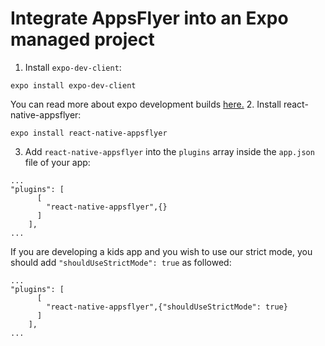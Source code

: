 # Integrate AppsFlyer into an Expo managed project
1. Install `expo-dev-client`:
```
expo install expo-dev-client
```
You can read more about expo development builds [here.](https://docs.expo.dev/development/introduction/)
2. Install react-native-appsflyer:
```
expo install react-native-appsflyer
```
3. Add `react-native-appsflyer` into the `plugins` array inside the `app.json` file of your app:
```
...
"plugins": [
      [
        "react-native-appsflyer",{}
      ]
    ],
...
```
If you are developing a kids app and you wish to use our strict mode, you should add `"shouldUseStrictMode": true` as followed:
```
...
"plugins": [
      [
        "react-native-appsflyer",{"shouldUseStrictMode": true}
      ]
    ],
...
```
